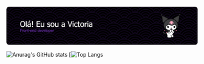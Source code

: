 ![Header](./apresentação.png)

![Anurag's GitHub stats](https://github-readme-stats.vercel.app/api?username=vllyxw&theme=midnight-purple&show_icons=true)   [![Top Langs](https://github-readme-stats.vercel.app/api/top-langs/?username=vllyxw&theme=midnight-purple&layout=donut)
